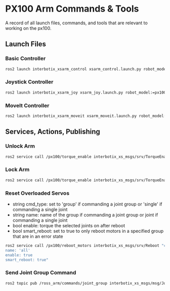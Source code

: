 # PX100 Arm Commands & Tools

A record of all launch files, commands, and tools that are relevant to working on the px100.

## Launch Files
### Basic Controller
```bash
ros2 launch interbotix_xsarm_control xsarm_control.launch.py robot_model:=px100
```

### Joystick Controller
```bash
ros2 launch interbotix_xsarm_joy xsarm_joy.launch.py robot_model:=px100
```

### MoveIt Controller
```bash
ros2 launch interbotix_xsarm_moveit xsarm_moveit.launch.py robot_model:=px100 hardware_type:=actual
```


## Services, Actions, Publishing
### Unlock Arm
```bash
ros2 service call /px100/torque_enable interbotix_xs_msgs/srv/TorqueEnable "{cmd_type: 'group', name: 'all', enable: false}"
```

### Lock Arm
```bash
ros2 service call /px100/torque_enable interbotix_xs_msgs/srv/TorqueEnable "{cmd_type: 'group', name: 'all', enable: true}"
```

### Reset Overloaded Servos
- string cmd_type: set to 'group' if commanding a joint group or 'single' if commanding a single joint
- string name: name of the group if commanding a joint group or joint if commanding a single joint
- bool enable: torque the selected joints on after reboot
- bool smart_reboot: set to true to only reboot motors in a specified group that are in an error state
```bash
ros2 service call /px100/reboot_motors interbotix_xs_msgs/srv/Reboot "cmd_type: 'group'
name: 'all'
enable: true
smart_reboot: true"
```

### Send Joint Group Command
```bash
ros2 topic pub /ross_arm/commands/joint_group interbotix_xs_msgs/msg/JointGroupCommand "{name: 'all', cmd: [0,-0.9,0,-0.7,0]}"
```

```bash
```
